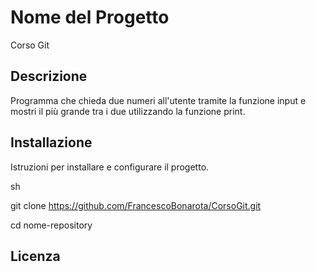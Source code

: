 # Nome del Progetto​
Corso Git

## Descrizione​
Programma che chieda due numeri all'utente tramite la funzione input e mostri il più grande tra i due utilizzando la funzione print.

## Installazione​
Istruzioni per installare e configurare il progetto.​

sh​

git clone https://github.com/FrancescoBonarota/CorsoGit.git

cd nome-repository​

## Licenza